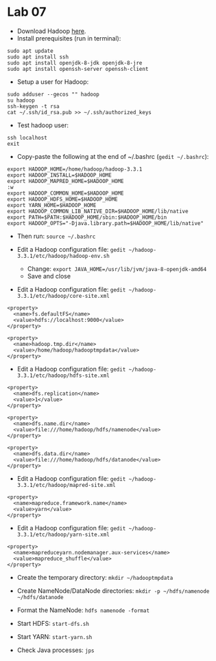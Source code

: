 # Lab 07

   * Download Hadoop [here](https://dlcdn.apache.org/hadoop/common/hadoop-3.3.1/hadoop-3.3.1.tar.gz).
   * Install prerequisites (run in terminal):

```
sudo apt update
sudo apt install ssh
sudo apt install openjdk-8-jdk openjdk-8-jre
sudo apt install openssh-server openssh-client
```

   * Setup a user for Hadoop:

```
sudo adduser --gecos "" hadoop
su hadoop
ssh-keygen -t rsa
cat ~/.ssh/id_rsa.pub >> ~/.ssh/authorized_keys
```

   * Test hadoop user:

```
ssh localhost
exit
```

   * Copy-paste the following at the end of ~/.bashrc (`gedit ~/.bashrc`):

```
export HADOOP_HOME=/home/hadoop/hadoop-3.3.1
export HADOOP_INSTALL=$HADOOP_HOME
export HADOOP_MAPRED_HOME=$HADOOP_HOME
:w
export HADOOP_COMMON_HOME=$HADOOP_HOME
export HADOOP_HDFS_HOME=$HADOOP_HOME
export YARN_HOME=$HADOOP_HOME
export HADOOP_COMMON_LIB_NATIVE_DIR=$HADOOP_HOME/lib/native
export PATH=$PATH:$HADOOP_HOME/sbin:$HADOOP_HOME/bin
export HADOOP_OPTS="-Djava.library.path=$HADOOP_HOME/lib/native"
```

   * Then run: `source ~/.bashrc`

   * Edit a Hadoop configuration file: `gedit ~/hadoop-3.3.1/etc/hadoop/hadoop-env.sh`

       * Change: `export JAVA_HOME=/usr/lib/jvm/java-8-openjdk-amd64` 
       * Save and close

   * Edit a Hadoop configuration file: `gedit ~/hadoop-3.3.1/etc/hadoop/core-site.xml`

```
<property>
  <name>fs.defaultFS</name>
  <value>hdfs://localhost:9000</value>
</property>

<property>
  <name>hadoop.tmp.dir</name>
  <value>/home/hadoop/hadooptmpdata</value>
</property>
```
   * Edit a Hadoop configuration file: `gedit ~/hadoop-3.3.1/etc/hadoop/hdfs-site.xml`

```
<property>
  <name>dfs.replication</name>
  <value>1</value>
</property>

<property>
  <name>dfs.name.dir</name>
  <value>file:///home/hadoop/hdfs/namenode</value>
</property>

<property>
  <name>dfs.data.dir</name>
  <value>file:///home/hadoop/hdfs/datanode</value>
</property>

```

   * Edit a Hadoop configuration file: `gedit ~/hadoop-3.3.1/etc/hadoop/mapred-site.xml`

```
<property>
  <name>mapreduce.framework.name</name>
  <value>yarn</value>
</property>
```

   * Edit a Hadoop configuration file: `gedit ~/hadoop-3.3.1/etc/hadoop/yarn-site.xml`

```
<property>
  <name>mapreduceyarn.nodemanager.aux-services</name>
  <value>mapreduce_shuffle</value>
</property>
```

   * Create the temporary directory: `mkdir ~/hadooptmpdata`
   * Create NameNode/DataNode directories: `mkdir -p ~/hdfs/namenode ~/hdfs/datanode`

   * Format the NameNode: `hdfs namenode -format`
   * Start HDFS: `start-dfs.sh`
   * Start YARN: `start-yarn.sh`
   * Check Java processes: `jps`
